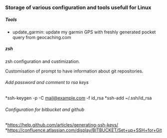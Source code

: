 ### Storage of various configuration and tools usefull for Linux
##### Tools
* update_garmin: update my garmin GPS with freshly generated pocket query from geocaching.com

##### zsh
zsh configuration and custimization.

Customisation of prompt to have information about git repositories.

###### Add password and comment to rsa keys
*ssh-keygen -p -C mail@example.com -f id_rsa
*ssh-add ~/.ssh/id_rsa

###### Configuration for bitbucket and github
*https://help.github.com/articles/generating-ssh-keys/
*https://confluence.atlassian.com/display/BITBUCKET/Set+up+SSH+for+Git
